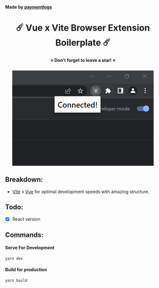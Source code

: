 #### Made by [paymentlogs](https://twitter.com/paymentlogs)

<h1 align="center">☄️ Vue x Vite Browser Extension Boilerplate ☄️</h1>
<h4 align="center">⭐ Don't forget to leave a star! ⭐</h4>

<p align="center">
  <img src="screenshot.png" alt="My Image">
</p>

## Breakdown:

- [Vite](https://vitejs.dev/) x [Vue](https://vuejs.org/) for optimal development speeds with amazing structure.

## Todo:

- [x] React version

## Commands:

#### **Serve For Development**

```
yarn dev
```

#### **Build for production**

```
yarn build
```
